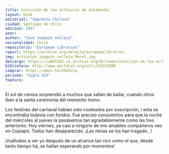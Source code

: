 ```yaml
---
title: Colección de los artículos de Jotabeche
layout: book
editorial: "Imprenta Chilena"
ciudad: Santiago de Chile
edicion: 1847
year: 
author: "José Joaquín Vallejo"
nacionalidad: Chile
repositorio: "European Libraries"
repurl: https://archive.org/details/europeanlibraries
img: articulos_joaquin_vallejo_Morel.jpg
descarga: https://ia601502.us.archive.org/0/items/coleccion-de-los-articulos-de-jotabeche/Coleccion%20de%20los%20articulos%20de%20Jotabeche.pdf
biblioteca: http://www.worldcat.org/oclc/55251898
comprar: https://amzn.to/2QnhrLp
periodo: "Siglo XIX"
feature: 
---
```

 

El sol de ceniza sorprendió a muchos que salían de bailar, cuando otros iban a la santa ceremonia del memento homo. 
 
Los festines del carnaval habían sido costeados por suscripción, i esta se encontraba todavía con fondos. Fue preciso consumirlos para que la noche del miércoles al jueves la pasásemos tan agradablemente como las tres anteriores. Hoy viernes, ya casi a ninguno de mis amables compañeros veo en Copiapó. Todos han desaparecido. ¡Las minas se los han tragado...! 
 
¡Vuélvalos a ver yo después de un alcance tan rico como el que, desde tanto tiempo há, se hallan esperando por momentos!
